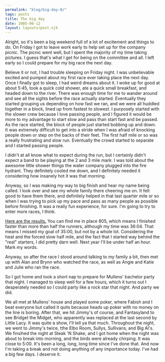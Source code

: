 ```yaml
---
permalink: "blog/big-day-0/"
tags: posts
title: The big day
date: 2005-06-12
layout: layouts/post.njk
---
```


Alright, so it's been a big weekend full of a lot of excitement and things to do. On Friday I got to leave work early to help set up for the company picnic. The picnic went well, but I spent the majority of my time taking pictures. I guess that's what I get for being on the committee and all. I left early so I could prepare for my big race the next day. 

Believe it or not, I had trouble sleeping on Friday night. I was unbelievable excited and pumped about my first race ever taking place the next day. Once I finally got to sleep, I had weird dreams about it. I woke up for good at about 5:45, took a quick cold shower, ate a quick small breakfast, and headed down to the river. There was enough time for me to wander around and see all the sights before the race actually started. Eventually they started grouping us depending on how fast we ran, and we were all huddled together in a block, lined up from fastest to slowest. I purposely started with the slower crew because I love passing people, and I figured it would be more to my advantage to start slow and pass than start fast and be passed. As the race started, the block of people just started bobbing up and down. It was extremely difficult to get into a stride when I was afraid of knocking people down or step on the backs of their feet. The first half mile or so was a really frustrating and slow run. Eventually the crowd started to separate and I started passing people. 

I didn't at all know what to expect during the run, but I certainly didn't expect a band to be playing at the 2 and 3 mile mark. I was told about the awesome little shower things the water company plugged into the fire hydrant. They definitely cooled me down, and I definitely needed it considering how insanely hot it was that morning. 

Anyway, so I was making my way to big finish and hear my name being called. I look over and see my whole family there cheering me on. It felt good to have them there, and definitely helped in that last quarter mile or so when I was trying to pick up my pace and pass as many people as possible before finishing. It was a really fun experience, for sure. I'm going to try to enter more races, I think. 

[Here are the results.][1] You can find me in place 805, which means I finished faster than more than half the runners, although my time was 36:04. That means I missed my goal of 35:00, but not by a whole lot. Considering the heat and the forced slow half mile, and the fact that I started way behind the "real" starters, I did pretty darn well. Next year I'll be under half an hour. Mark my words. 

Anyway, so after the race I stood around talking to my family a bit, then met up with Alan and Brynn who watched the race, as well as Angie and Katie and Julie who ran the race. 

So I got home and took a short nap to prepare for Mullens' bachelor party that night. I managed to sleep well for a few hours, which it turns out I desperately needed so I could party like a rock star that night. And party we did. 

We all met at Mullens' house and played some poker, where Fabish and I beat everyone but called it quits because heads up poker with no money on the line is boring. After that, we hit Jimmy's of course, and Fantasyland to see Bridget the Midget, who apparently was replaced at the last second by Little Lacy. It was quite a show, I'll tell ya that much. Throughout the night, we went to Jimmy's twice, tthe Elbo Room, Sullys, Sullivans, and Big Al's. We finsihed the night at Steak 'N Shake, and I got home when the night was about to break into morning, and the birds were already chirping. It was close to 5:00. It's been a long, long, long time since I've done that. And now I'm taking a break and not doing anything of any importance today. I've had a big few days. I deserve it.

 [1]: http://www.ivs.org/Results/2005/4%20Mile.txt